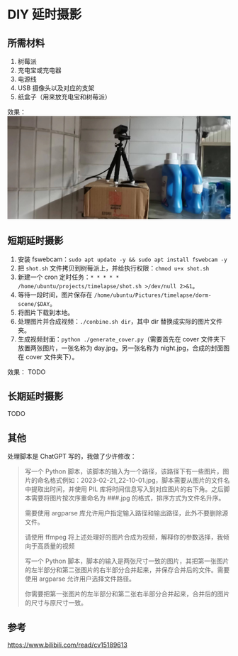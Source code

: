 # DIY 延时摄影


## 所需材料
1. 树莓派
2. 充电宝或充电器
3. 电源线
4. USB 摄像头以及对应的支架
5. 纸盒子（用来放充电宝和树莓派）

效果：
![device_overview.jpg](medias/device_overview.jpg)

## 短期延时摄影
1. 安装 fswebcam：`sudo apt update -y && sudo apt install fswebcam -y`
2. 把 `shot.sh` 文件拷贝到树莓派上，并给执行权限：`chmod u+x shot.sh`
3. 新建一个 cron 定时任务：`* * * * * /home/ubuntu/projects/timelapse/shot.sh >/dev/null 2>&1`。
4. 等待一段时间，图片保存在 `/home/ubuntu/Pictures/timelapse/dorm-scene/$DAY`。
5. 将图片下载到本地。
6. 处理图片并合成视频：`./conbine.sh dir`，其中 dir 替换成实际的图片文件夹。
7. 生成视频封面：`python ./generate_cover.py`（需要首先在 cover 文件夹下放置两张图片，一张名称为 day.jpg，另一张名称为 night.jpg，合成的封面图在 cover 文件夹下）。

效果：
TODO

## 长期延时摄影
TODO

## 其他
处理脚本是 ChatGPT 写的，我做了少许修改：
> 写一个 Python 脚本，该脚本的输入为一个路径，该路径下有一些图片，图片的命名格式例如：2023-02-21_22-10-01.jpg，脚本需要从图片的文件名中提取出时间，并使用 PIL 库将时间信息写入到对应图片的右下角。之后脚本需要将图片按次序重命名为 ###.jpg 的格式，排序方式为文件名升序。
> 
> 需要使用 argparse 库允许用户指定输入路径和输出路径，此外不要删除源文件。
>
> 请使用 ffmpeg 将上述处理好的图片合成为视频，解释你的参数选择，我倾向于高质量的视频
>
> 写一个 Python 脚本，脚本的输入是两张尺寸一致的图片，其把第一张图片的左半部分和第二张图片的右半部分合并起来，并保存合并后的文件。需要使用 argparse 允许用户选择文件路径。
>
> 你需要把第一张图片的左半部分和第二张右半部分合并起来，合并后的图片的尺寸与原尺寸一致。


## 参考
https://www.bilibili.com/read/cv15189613